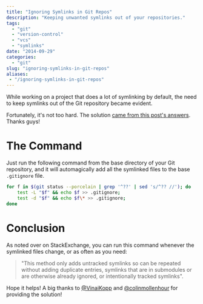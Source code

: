 ```yaml
---
title: "Ignoring Symlinks in Git Repos"
description: "Keeping unwanted symlinks out of your repositories."
tags:
  - "git"
  - "version-control"
  - "vcs"
  - "symlinks"
date: "2014-09-29"
categories:
  - "git"
slug: "ignoring-symlinks-in-git-repos"
aliases:
 - "/ignoring-symlinks-in-git-repos"
---
```


While working on a project that does a lot of symlinking by default, the need to keep symlinks out of the Git repository became evident.

Fortunately, it's not too hard. The solution [came from this post's answers](http://magento.stackexchange.com/questions/4641/how-to-git-ignore-symlinks-on-a-magento-module-installed-by-composer?stw=2). Thanks guys!

# The Command

Just run the following command from the base directory of your Git repository, and it will automagically add all the symlinked files to the base `.gitignore` file.

```bash
for f in $(git status --porcelain | grep '^??' | sed 's/^?? //'); do
    test -L "$f" && echo $f >> .gitignore;
    test -d "$f" && echo $f\* >> .gitignore;
done
```

# Conclusion

As noted over on StackExchange, you can run this command whenever the symlinked files change, or as often as you need:

> "This method only adds untracked symlinks so can be repeated without adding duplicate entries, symlinks that are in submodules or are otherwise already ignored, or intentionally tracked symlinks".

Hope it helps! A big thanks to [@VinaiKopp](https://twitter.com/VinaiKopp) and [@colinmollenhour](https://twitter.com/colinmollenhour) for providing the solution!
